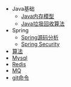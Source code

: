 * Java基础  
    * [Java内存模型](Java/JMM.md "JMM")
    * [Java垃圾回收算法](Java/gc.md)
* Spring
    * [Spring源码分析](Spring/README.md "Spring")
    * [Spring Security](Spring/Spring%20Security.md)
* [算法]()
* [Mysql]()
* [Redis]()
* [MQ]()
* [git命令](git/README.md)